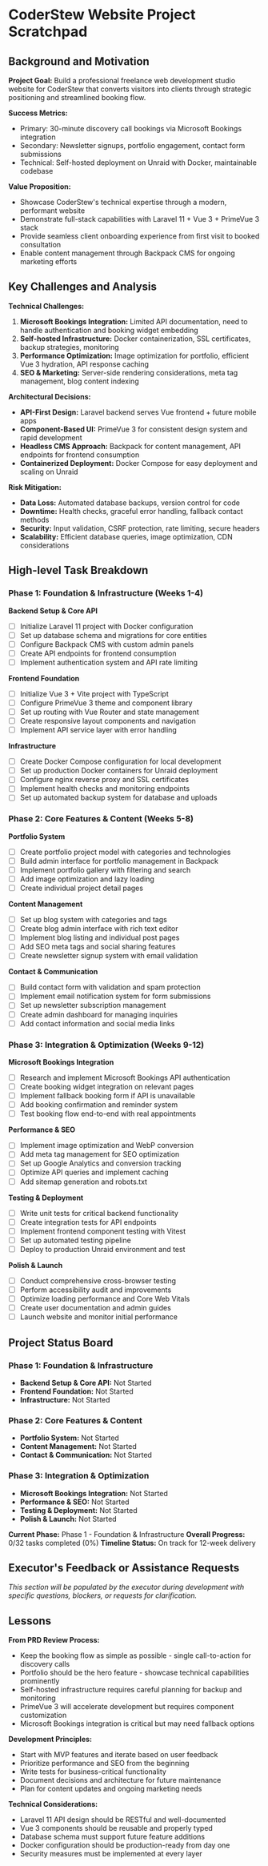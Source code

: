 # CoderStew Website Project Scratchpad

## Background and Motivation

**Project Goal:** Build a professional freelance web development studio website for CoderStew that converts visitors into clients through strategic positioning and streamlined booking flow.

**Success Metrics:**
- Primary: 30-minute discovery call bookings via Microsoft Bookings integration
- Secondary: Newsletter signups, portfolio engagement, contact form submissions
- Technical: Self-hosted deployment on Unraid with Docker, maintainable codebase

**Value Proposition:** 
- Showcase CoderStew's technical expertise through a modern, performant website
- Demonstrate full-stack capabilities with Laravel 11 + Vue 3 + PrimeVue 3 stack
- Provide seamless client onboarding experience from first visit to booked consultation
- Enable content management through Backpack CMS for ongoing marketing efforts

## Key Challenges and Analysis

**Technical Challenges:**
1. **Microsoft Bookings Integration:** Limited API documentation, need to handle authentication and booking widget embedding
2. **Self-hosted Infrastructure:** Docker containerization, SSL certificates, backup strategies, monitoring
3. **Performance Optimization:** Image optimization for portfolio, efficient Vue 3 hydration, API response caching
4. **SEO & Marketing:** Server-side rendering considerations, meta tag management, blog content indexing

**Architectural Decisions:**
- **API-First Design:** Laravel backend serves Vue frontend + future mobile apps
- **Component-Based UI:** PrimeVue 3 for consistent design system and rapid development
- **Headless CMS Approach:** Backpack for content management, API endpoints for frontend consumption
- **Containerized Deployment:** Docker Compose for easy deployment and scaling on Unraid

**Risk Mitigation:**
- **Data Loss:** Automated database backups, version control for code
- **Downtime:** Health checks, graceful error handling, fallback contact methods
- **Security:** Input validation, CSRF protection, rate limiting, secure headers
- **Scalability:** Efficient database queries, image optimization, CDN considerations

## High-level Task Breakdown

### Phase 1: Foundation & Infrastructure (Weeks 1-4)

**Backend Setup & Core API**
- [ ] Initialize Laravel 11 project with Docker configuration
- [ ] Set up database schema and migrations for core entities
- [ ] Configure Backpack CMS with custom admin panels
- [ ] Create API endpoints for frontend consumption
- [ ] Implement authentication system and API rate limiting

**Frontend Foundation**
- [ ] Initialize Vue 3 + Vite project with TypeScript
- [ ] Configure PrimeVue 3 theme and component library
- [ ] Set up routing with Vue Router and state management
- [ ] Create responsive layout components and navigation
- [ ] Implement API service layer with error handling

**Infrastructure**
- [ ] Create Docker Compose configuration for local development
- [ ] Set up production Docker containers for Unraid deployment
- [ ] Configure nginx reverse proxy and SSL certificates
- [ ] Implement health checks and monitoring endpoints
- [ ] Set up automated backup system for database and uploads

### Phase 2: Core Features & Content (Weeks 5-8)

**Portfolio System**
- [ ] Create portfolio project model with categories and technologies
- [ ] Build admin interface for portfolio management in Backpack
- [ ] Implement portfolio gallery with filtering and search
- [ ] Add image optimization and lazy loading
- [ ] Create individual project detail pages

**Content Management**
- [ ] Set up blog system with categories and tags
- [ ] Create blog admin interface with rich text editor
- [ ] Implement blog listing and individual post pages
- [ ] Add SEO meta tags and social sharing features
- [ ] Create newsletter signup system with email validation

**Contact & Communication**
- [ ] Build contact form with validation and spam protection
- [ ] Implement email notification system for form submissions
- [ ] Set up newsletter subscription management
- [ ] Create admin dashboard for managing inquiries
- [ ] Add contact information and social media links

### Phase 3: Integration & Optimization (Weeks 9-12)

**Microsoft Bookings Integration**
- [ ] Research and implement Microsoft Bookings API authentication
- [ ] Create booking widget integration on relevant pages
- [ ] Implement fallback booking form if API is unavailable
- [ ] Add booking confirmation and reminder system
- [ ] Test booking flow end-to-end with real appointments

**Performance & SEO**
- [ ] Implement image optimization and WebP conversion
- [ ] Add meta tag management for SEO optimization
- [ ] Set up Google Analytics and conversion tracking
- [ ] Optimize API queries and implement caching
- [ ] Add sitemap generation and robots.txt

**Testing & Deployment**
- [ ] Write unit tests for critical backend functionality
- [ ] Create integration tests for API endpoints
- [ ] Implement frontend component testing with Vitest
- [ ] Set up automated testing pipeline
- [ ] Deploy to production Unraid environment and test

**Polish & Launch**
- [ ] Conduct comprehensive cross-browser testing
- [ ] Perform accessibility audit and improvements
- [ ] Optimize loading performance and Core Web Vitals
- [ ] Create user documentation and admin guides
- [ ] Launch website and monitor initial performance

## Project Status Board

### Phase 1: Foundation & Infrastructure
- **Backend Setup & Core API:** Not Started
- **Frontend Foundation:** Not Started
- **Infrastructure:** Not Started

### Phase 2: Core Features & Content
- **Portfolio System:** Not Started
- **Content Management:** Not Started
- **Contact & Communication:** Not Started

### Phase 3: Integration & Optimization
- **Microsoft Bookings Integration:** Not Started
- **Performance & SEO:** Not Started
- **Testing & Deployment:** Not Started
- **Polish & Launch:** Not Started

**Current Phase:** Phase 1 - Foundation & Infrastructure
**Overall Progress:** 0/32 tasks completed (0%)
**Timeline Status:** On track for 12-week delivery

## Executor's Feedback or Assistance Requests

*This section will be populated by the executor during development with specific questions, blockers, or requests for clarification.*

## Lessons

**From PRD Review Process:**
- Keep the booking flow as simple as possible - single call-to-action for discovery calls
- Portfolio should be the hero feature - showcase technical capabilities prominently
- Self-hosted infrastructure requires careful planning for backup and monitoring
- PrimeVue 3 will accelerate development but requires component customization
- Microsoft Bookings integration is critical but may need fallback options

**Development Principles:**
- Start with MVP features and iterate based on user feedback
- Prioritize performance and SEO from the beginning
- Write tests for business-critical functionality
- Document decisions and architecture for future maintenance
- Plan for content updates and ongoing marketing needs

**Technical Considerations:**
- Laravel 11 API design should be RESTful and well-documented
- Vue 3 components should be reusable and properly typed
- Database schema must support future feature additions
- Docker configuration should be production-ready from day one
- Security measures must be implemented at every layer